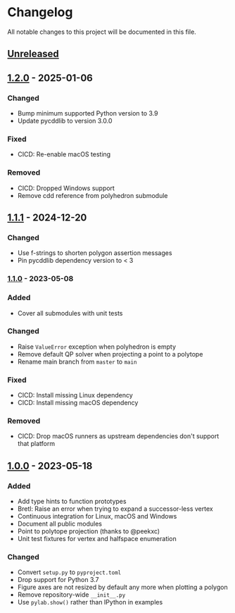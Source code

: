 # Changelog

All notable changes to this project will be documented in this file.

## [Unreleased]

## [1.2.0] - 2025-01-06

### Changed

- Bump minimum supported Python version to 3.9
- Update pycddlib to version 3.0.0

### Fixed

- CICD: Re-enable macOS testing

### Removed

- CICD: Dropped Windows support
- Remove cdd reference from polyhedron submodule

## [1.1.1] - 2024-12-20

### Changed

- Use f-strings to shorten polygon assertion messages
- Pin pycddlib dependency version to < 3

### [1.1.0] - 2023-05-08

### Added

- Cover all submodules with unit tests

### Changed

- Raise ``ValueError`` exception when polyhedron is empty
- Remove default QP solver when projecting a point to a polytope
- Rename main branch from ``master`` to ``main``

### Fixed

- CICD: Install missing Linux dependency
- CICD: Install missing macOS dependency

### Removed

- CICD: Drop macOS runners as upstream dependencies don't support that platform

## [1.0.0] - 2023-05-18

### Added

- Add type hints to function prototypes
- Bretl: Raise an error when trying to expand a successor-less vertex
- Continuous integration for Linux, macOS and Windows
- Document all public modules
- Point to polytope projection (thanks to @peekxc)
- Unit test fixtures for vertex and halfspace enumeration

### Changed

- Convert ``setup.py`` to ``pyproject.toml``
- Drop support for Python 3.7
- Figure axes are not resized by default any more when plotting a polygon
- Remove repository-wide ``__init__.py``
- Use ``pylab.show()`` rather than IPython in examples

[unreleased]: https://github.com/qpsolvers/qpsolvers/compare/v1.2.0...HEAD
[1.2.0]: https://github.com/qpsolvers/qpsolvers/compare/v1.1.1...v1.2.0
[1.1.1]: https://github.com/qpsolvers/qpsolvers/compare/v1.1.0...v1.1.1
[1.1.0]: https://github.com/qpsolvers/qpsolvers/compare/v1.0.0...v1.1.0
[1.0.0]: https://github.com/qpsolvers/qpsolvers/releases/tag/v1.0.0
